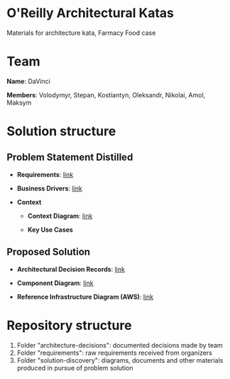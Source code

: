 # O'Reilly Architectural Katas
Materials for architecture kata, Farmacy Food case

# Team 
**Name**: DaVinci

**Members**: Volodymyr, Stepan, Kostiantyn, Oleksandr, Nikolai, Amol, Maksym 

# Solution structure

## Problem Statement Distilled
- **Requirements**: [link](./requirements/Requirements.md)

- **Business Drivers**: [link](./requirements/Requirements.md)

- **Context**

  - **Context Diagram**: [link](./solution-discovery/context-diagram.md)
  
  - **Key Use Cases**

## Proposed Solution

- **Architectural Decision Records**: [link](./architecture-decisions)

- **Component Diagram**: [link](./solution-discovery/component-diagram.md)

- **Reference Infrastructure Diagram (AWS)**: [link](./solution-discovery/infrastructure-diagram.md)

# Repository structure
1. Folder "architecture-decisions": documented decisions made by team
2. Folder "requirements": raw requirements received from organizers
3. Folder "solution-discovery": diagrams, documents and other materials produced in pursue of problem solution
